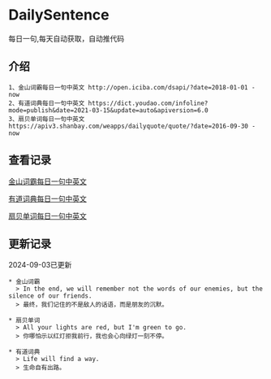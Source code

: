 # DailySentence

每日一句,每天自动获取，自动推代码

## 介绍

```
1、金山词霸每日一句中英文 http://open.iciba.com/dsapi/?date=2018-01-01 - now
2、有道词典每日一句中英文 https://dict.youdao.com/infoline?mode=publish&date=2021-03-15&update=auto&apiversion=6.0
3、扇贝单词每日一句中英文 https://apiv3.shanbay.com/weapps/dailyquote/quote/?date=2016-09-30 - now
```

## 查看记录

[金山词霸每日一句中英文](./data/iciba/)

[有道词典每日一句中英文](./data/youdao/)

[扇贝单词每日一句中英文](./data/shanbay/)

## 更新记录
2024-09-03已更新 
```
* 金山词霸
  > In the end, we will remember not the words of our enemies, but the silence of our friends.
  > 最终，我们记住的不是敌人的话语，而是朋友的沉默。

* 扇贝单词
  > All your lights are red, but I'm green to go.
  > 你哪怕示以红灯拒我前行，我也会心向绿灯一刻不停。

* 有道词典
  > Life will find a way.
  > 生命自有出路。

```
